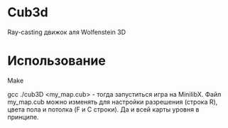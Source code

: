 # Cub3d
Ray-casting движок аля Wolfenstein 3D

# Использование
Make


gcc ./cub3D <my_map.cub> - тогда запуститься игра на MinilibX. Файл my_map.cub можно изменять для настройки разрешения (строка R), цвета пола и потолка (F и С строки). Да и всей карты уровня в принципе. 
